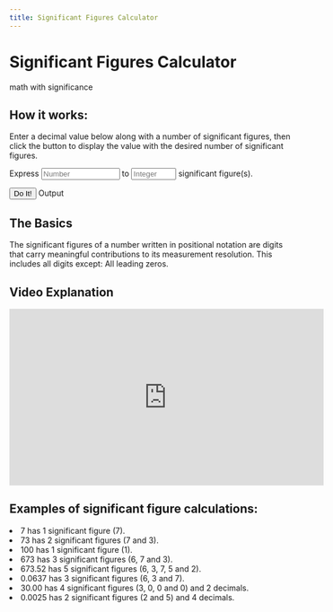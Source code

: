 ```yaml
---
title: Significant Figures Calculator
---
```



# Significant Figures Calculator

math with significance

## How it works:

Enter a decimal value below along with a number of significant figures, then click the button to display the value with the desired number of significant figures.


<form action="" class="form-inline" id="num-sig-figs-form">
Express <input id="number" type="number" class="form-control" style="width: 140px;" placeholder="Number" /> to <input id="num-sig-figs" type="number" class="form-control" style="width: 80px;" placeholder="Integer" /> significant figure(s).
</form>


<p>
<button class="btn btn-primary" onclick="if(parseInt($('#num-sig-figs').val()) > 0 && parseFloat($('#number').val())) { showWithSigFigs($('#number').val(), $('#num-sig-figs').val()); $('#num-sig-figs-form').removeClass('has-error'); } else { $('num-sig-figs-form').addClass('has-error'); }">Do It!</button>
<span class="btn btn-success disabled" id="output">Output</span>
</p>

<h2>The Basics</h2>
<p>
The significant figures of a number written in positional notation are digits that carry meaningful contributions to its measurement resolution. This includes all digits except: All leading zeros. 
</p>

<script async src="https://pagead2.googlesyndication.com/pagead/js/adsbygoogle.js"></script> <ins class="adsbygoogle" style="display:block" data-ad-client="ca-pub-9285318390568770" data-ad-slot="4206267306" data-ad-format="auto" data-full-width-responsive="true"></ins> <script>(adsbygoogle=window.adsbygoogle||[]).push({});</script>

<h2>Video Explanation</h2> 

<iframe width="560" height="315" src="https://www.youtube.com/embed/eCJ76hz7jPM" frameborder="0" allow="accelerometer; autoplay; clipboard-write; encrypted-media; gyroscope; picture-in-picture" allowfullscreen></iframe>

<h2>Examples of significant figure calculations:</h2>
<p>
  
<li>7 has 1 significant figure (7).</li>

<li>73 has 2 significant figures (7 and 3).</li>

<li>100 has 1 significant figure (1).</li>

<li>673 has 3 significant figures (6, 7 and 3).</li>

<li>673.52 has 5 significant figures (6, 3, 7, 5 and 2).</li>

<li>0.0637 has 3 significant figures (6, 3 and 7).</li>

<li>30.00 has 4 significant figures (3, 0, 0 and 0) and 2 decimals.</li>

<li>0.0025 has 2 significant figures (2 and 5) and 4 decimals.</li>

</p>

<script data-ad-client="ca-pub-9285318390568770" async src="https://pagead2.googlesyndication.com/pagead/js/adsbygoogle.js"></script>


<script type="text/javascript" src="https://code.jquery.com/jquery-2.2.4.min.js"></script>
<script type="text/javascript" src="sig-figs.js"></script>
<script src="https://cdn.jsdelivr.net/npm/bootstrap@4.5.3/dist/js/bootstrap.bundle.min.js" integrity="sha384-ho+j7jyWK8fNQe+A12Hb8AhRq26LrZ/JpcUGGOn+Y7RsweNrtN/tE3MoK7ZeZDyx" crossorigin="anonymous"></script>

<script type="text/javascript">
  
function showWithSigFigs(numStr, n) {
var num = parseInt(n);
var sf = new SigFloat(numStr);
$('#output').html(sf.withSigFigures(num).toFixed());
}
</script>
